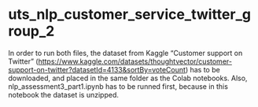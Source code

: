 # uts_nlp_customer_service_twitter_group_2

In order to run both files, the dataset from Kaggle “Customer support on Twitter” (https://www.kaggle.com/datasets/thoughtvector/customer-support-on-twitter?datasetId=4133&sortBy=voteCount) has to be downloaded, and placed in the same folder as the Colab notebooks. Also, nlp_assessment3_part1.ipynb has to be runned first, because in this notebook the dataset is unzipped.
